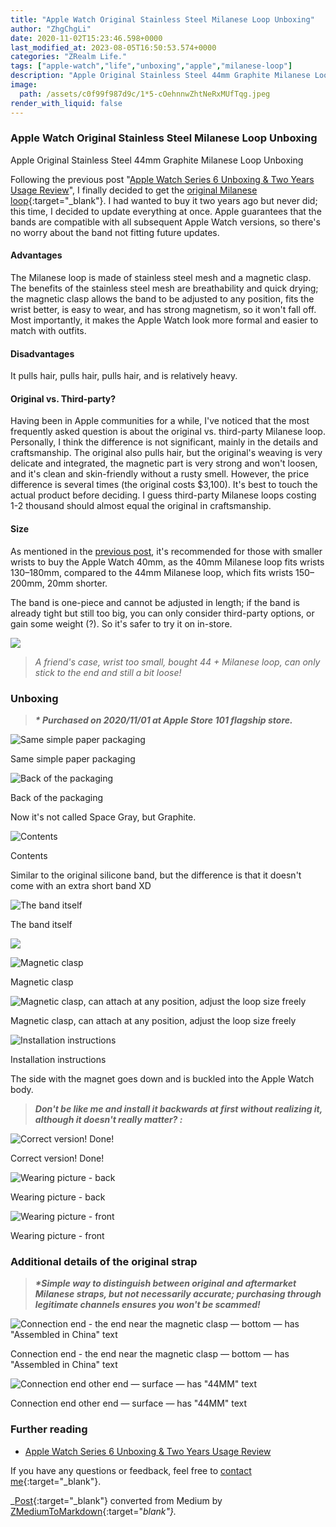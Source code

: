 ```yaml
---
title: "Apple Watch Original Stainless Steel Milanese Loop Unboxing"
author: "ZhgChgLi"
date: 2020-11-02T15:23:46.598+0000
last_modified_at: 2023-08-05T16:50:53.574+0000
categories: "ZRealm Life."
tags: ["apple-watch","life","unboxing","apple","milanese-loop"]
description: "Apple Original Stainless Steel 44mm Graphite Milanese Loop Unboxing"
image:
  path: /assets/c0f99f987d9c/1*5-cOehnnwZhtNeRxMUfTqg.jpeg
render_with_liquid: false
---
```


### Apple Watch Original Stainless Steel Milanese Loop Unboxing

Apple Original Stainless Steel 44mm Graphite Milanese Loop Unboxing

Following the previous post "[Apple Watch Series 6 Unboxing & Two Years Usage Review](../eab0e984043/)", I finally decided to get the [original Milanese loop](https://www.apple.com/tw/shop/product/MTU22FE/A/40-%E5%85%AC%E9%87%90%E9%8A%80%E8%89%B2%E7%B1%B3%E8%98%AD%E5%BC%8F%E9%8C%B6%E7%92%B0){:target="_blank"}. I had wanted to buy it two years ago but never did; this time, I decided to update everything at once. Apple guarantees that the bands are compatible with all subsequent Apple Watch versions, so there's no worry about the band not fitting future updates.

#### Advantages

The Milanese loop is made of stainless steel mesh and a magnetic clasp. The benefits of the stainless steel mesh are breathability and quick drying; the magnetic clasp allows the band to be adjusted to any position, fits the wrist better, is easy to wear, and has strong magnetism, so it won't fall off. Most importantly, it makes the Apple Watch look more formal and easier to match with outfits.

#### Disadvantages

It pulls hair, pulls hair, pulls hair, and is relatively heavy.

#### Original vs. Third-party?

Having been in Apple communities for a while, I've noticed that the most frequently asked question is about the original vs. third-party Milanese loop. Personally, I think the difference is not significant, mainly in the details and craftsmanship. The original also pulls hair, but the original's weaving is very delicate and integrated, the magnetic part is very strong and won't loosen, and it's clean and skin-friendly without a rusty smell. However, the price difference is several times (the original costs $3,100). It's best to touch the actual product before deciding. I guess third-party Milanese loops costing 1-2 thousand should almost equal the original in craftsmanship.

#### Size

As mentioned in the [previous post](../eab0e984043/), it's recommended for those with smaller wrists to buy the Apple Watch 40mm, as the 40mm Milanese loop fits wrists 130–180mm, compared to the 44mm Milanese loop, which fits wrists 150–200mm, 20mm shorter.

The band is one-piece and cannot be adjusted in length; if the band is already tight but still too big, you can only consider third-party options, or gain some weight (?). So it's safer to try it on in-store.

![](/assets/c0f99f987d9c/1*faHIYnWjMFiOg2Q5AoWnlQ.png)

> _A friend's case, wrist too small, bought 44 + Milanese loop, can only stick to the end and still a bit loose!_

### Unboxing

> **_\* Purchased on 2020/11/01 at Apple Store 101 flagship store._**

![Same simple paper packaging](/assets/c0f99f987d9c/1*HI4rii9jMG1mkzvmXMWdLw.jpeg)

Same simple paper packaging

![Back of the packaging](/assets/c0f99f987d9c/1*e8y5jTMTJKKPdydc2v0NVw.jpeg)

Back of the packaging

Now it's not called Space Gray, but Graphite.

![Contents](/assets/c0f99f987d9c/1*m0sAkDMEiPwm43rTn0-3tA.jpeg)

Contents

Similar to the original silicone band, but the difference is that it doesn't come with an extra short band XD

![The band itself](/assets/c0f99f987d9c/1*seGVcrq2LSAlRrTp-CPIfQ.jpeg)

The band itself

![](/assets/c0f99f987d9c/1*IPUHeRmo5iG9QzsC_NKQoA.jpeg)

![Magnetic clasp](/assets/c0f99f987d9c/1*mHytJWItkz8l4OtPq5HkeA.jpeg)

Magnetic clasp

![Magnetic clasp, can attach at any position, adjust the loop size freely](/assets/c0f99f987d9c/1*IIstNIHPD8kXOum-reIkjg.gif)

Magnetic clasp, can attach at any position, adjust the loop size freely

![Installation instructions](/assets/c0f99f987d9c/1*OwyAmkDoSbsVwyHizqEXPA.jpeg)

Installation instructions

The side with the magnet goes down and is buckled into the Apple Watch body.

> **_Don't be like me and install it backwards at first without realizing it, although it doesn't really matter? :_** 

![Correct version! Done!](/assets/c0f99f987d9c/1*5-cOehnnwZhtNeRxMUfTqg.jpeg)

Correct version! Done!

![Wearing picture - back](/assets/c0f99f987d9c/1*WT_fwjfrtgJZFZnLULndRw.jpeg)

Wearing picture - back

![Wearing picture - front](/assets/c0f99f987d9c/1*eIq97MlqVilozKrm2kcT0g.jpeg)

Wearing picture - front
### Additional details of the original strap

> **_\*Simple way to distinguish between original and aftermarket Milanese straps, but not necessarily accurate; purchasing through legitimate channels ensures you won't be scammed!_** 

![Connection end - the end near the magnetic clasp — bottom — has "Assembled in China" text](/assets/c0f99f987d9c/1*24YD1G0kgfc5qeRX55ItEg.jpeg)

Connection end - the end near the magnetic clasp — bottom — has "Assembled in China" text

![Connection end other end — surface — has "44MM" text](/assets/c0f99f987d9c/1*KZcWMP1vVSGtCpLuJW6rFw.jpeg)

Connection end other end — surface — has "44MM" text
### Further reading
- [Apple Watch Series 6 Unboxing & Two Years Usage Review](../eab0e984043/)

If you have any questions or feedback, feel free to [contact me](https://www.zhgchg.li/contact){:target="_blank"}.

_[Post](https://medium.com/zrealm-life/apple-watch-%E5%8E%9F%E5%BB%A0%E4%B8%8D%E9%8F%BD%E9%8B%BC%E7%B1%B3%E8%98%AD%E9%8C%B6%E5%B8%B6%E9%96%8B%E7%AE%B1-c0f99f987d9c){:target="_blank"} converted from Medium by [ZMediumToMarkdown](https://github.com/ZhgChgLi/ZMediumToMarkdown){:target="_blank"}._
